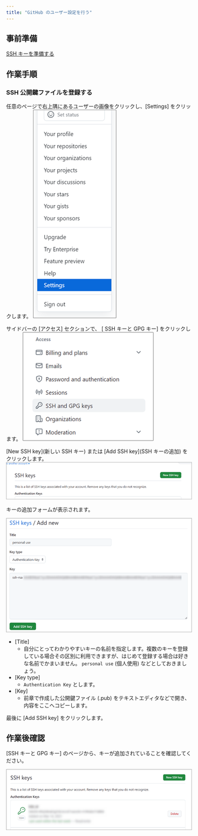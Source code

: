 ```yaml
---
title: "GitHub のユーザー設定を行う"
---
```


## 事前準備

[SSH キーを準備する](./setup-dev-ssh%252Emd)

## 作業手順

### SSH 公開鍵ファイルを登録する

任意のページで右上隅にあるユーザーの画像をクリックし、[Settings] をクリックします。
![](/images/github-team-workflows/setup-dev-github-1.png)

サイドバーの [アクセス] セクションで、 [ SSH キーと GPG キー] をクリックします。
![](/images/github-team-workflows/setup-dev-github-2.png)

[New SSH key](新しい SSH キー) または [Add SSH key](SSH キーの追加) をクリックします。
![](/images/github-team-workflows/setup-dev-github-3.png)

キーの追加フォームが表示されます。

![](/images/github-team-workflows/setup-dev-github-4.png)

- [Title]
    - 自分にとってわかりやすいキーの名前を指定します。複数のキーを登録している場合その区別に利用できますが、はじめて登録する場合は好きな名前でかまいません。 `personal use` (個人使用) などとしておきましょう。
- [Key type]
    - `Authentication Key` とします。
- [Key]
    - 前章で作成した公開鍵ファイル (.pub) をテキストエディタなどで開き、内容をここへコピーします。

最後に [Add SSH key] をクリックします。

## 作業後確認

[SSH キーと GPG キー] のページから、キーが追加されていることを確認してください。

![](/images/github-team-workflows/setup-dev-github-5.png)

